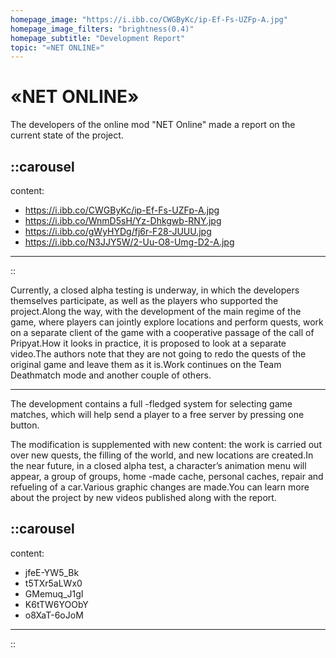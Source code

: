 ```yaml
---
homepage_image: "https://i.ibb.co/CWGByKc/ip-Ef-Fs-UZFp-A.jpg"
homepage_image_filters: "brightness(0.4)"
homepage_subtitle: "Development Report"
topic: "«NET ONLINE»"
---
```


# «NET ONLINE»

The developers of the online mod "NET Online" made a report on the current state of the project.

::carousel
---
content:
 - https://i.ibb.co/CWGByKc/ip-Ef-Fs-UZFp-A.jpg
 - https://i.ibb.co/WnmD5sH/Yz-Dhkgwb-RNY.jpg
 - https://i.ibb.co/gWyHYDg/fj6r-F28-JUUU.jpg
 - https://i.ibb.co/N3JJY5W/2-Uu-O8-Umg-D2-A.jpg
---
::

Currently, a closed alpha testing is underway, in which the developers themselves participate, as well as the players who supported the project.Along the way, with the development of the main regime of the game, where players can jointly explore locations and perform quests, work on a separate client of the game with a cooperative passage of the call of Pripyat.How it looks in practice, it is proposed to look at a separate video.The authors note that they are not going to redo the quests of the original game and leave them as it is.Work continues on the Team Deathmatch mode and another couple of others.

---

The development contains a full -fledged system for selecting game matches, which will help send a player to a free server by pressing one button.

The modification is supplemented with new content: the work is carried out over new quests, the filling of the world, and new locations are created.In the near future, in a closed alpha test, a character’s animation menu will appear, a group of groups, home -made cache, personal caches, repair and refueling of a car.Various graphic changes are made.You can learn more about the project by new videos published along with the report.

::carousel
---
content:
 - jfeE-YW5_Bk
 - t5TXr5aLWx0
 - GMemuq_J1gI
 - K6tTW6YOObY
 - o8XaT-6oJoM
---
::